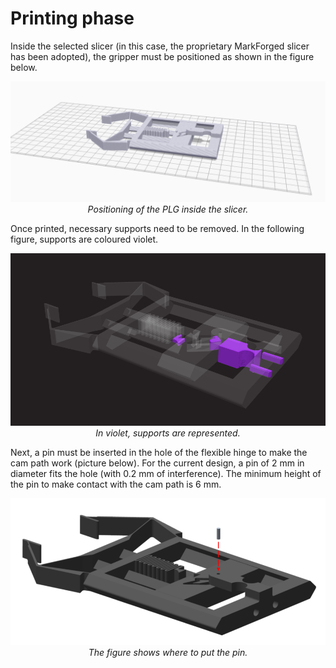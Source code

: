 # Printing phase

Inside the selected slicer (in this case, the proprietary MarkForged slicer has been adopted), the gripper must be positioned as shown in the figure below.

<p align="center">
  <img alt="slicer" src="/media/push-latch_slicer.PNG" width="750">
  <br>
    <em>Positioning of the PLG inside the slicer.</em>
</p>

Once printed, necessary supports need to be removed. In the following figure, supports are coloured violet.

<p align="center">
  <img alt="supports" src="/media/push-latch_support.PNG" width="750">
  <br>
    <em>In violet, supports are represented.</em>
</p>

Next, a pin must be inserted in the hole of the flexible hinge to make the cam path work (picture below). For the current design, a pin of 2 mm in diameter fits the hole (with 0.2 mm of interference). The minimum height of the pin to make contact with the cam path is 6 mm.

<p align="center">
  <img alt="pin" src="/media/push-latch_pin.PNG" width="750">
  <br>
    <em>The figure shows where to put the pin.</em>
</p>

